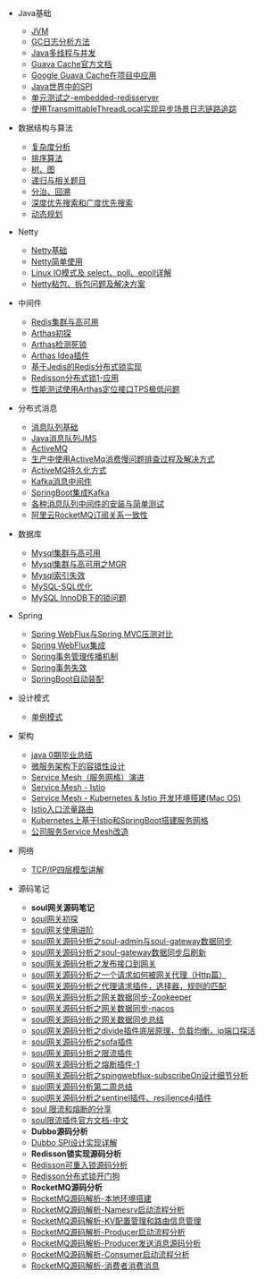 * Java基础
  * [JVM](blog/java_base/jvm/jvm.md)
  * [GC日志分析方法](blog/java_base/jvm/gc_test.md)
  * [Java多线程与并发](blog/java_base/java_thread/java_thread_1.md)
  * [Guava Cache官方文档](blog/java_base/tools/guava-cache-official-doc.md)
  * [Google Guava Cache在项目中应用](blog/java_base/tools/guava-cache.md)
  * [Java世界中的SPI](blog/java_base/spi.md)
  * [单元测试之-embedded-redisserver](blog/java_base/unit-test/embedded-redisserver.md)
  * [使用TransmittableThreadLocal实现异步场景日志链路追踪](blog/java_base/java_thread/trace-log-mdc.md)
  
* 数据结构与算法
  * [复杂度分析](blog/algorithm/time-space-fuzadu.md)
  * [排序算法](blog/algorithm/sort.md)
  * [树、图](blog/algorithm/tree.md)
  * [递归与相关题目](blog/algorithm/digui.md)
  * [分治、回溯](blog/algorithm/fenzhi-huisu.md)
  * [深度优先搜索和广度优先搜索](blog/algorithm/dfs-bfs.md)
  * [动态规划](blog/algorithm/dp.md)

* Netty
  * [Netty基础](blog/Netty/netty_base.md)
  * [Netty简单使用](blog/Netty/netty_use_1.md)
  * [Linux IO模式及 select、poll、epoll详解](blog/Netty/select-poll-epoll.md.md)
  * [Netty粘包、拆包问题及解决方案](blog/Netty/encode-decode.md)

* 中间件
  * [Redis集群与高可用](blog/Middleware/redis/redis_1.md)
  * [Arthas初探](blog/Middleware/arthas/startup.md)
  * [Arthas检测死锁](blog/Middleware/arthas/thread.md)
  * [Arthas Idea插件](blog/Middleware/arthas/arthas-idea-plugin.md)
  * [基于Jedis的Redis分布式锁实现](blog/java_base/tools/redislock.md)
  * [Redisson分布式锁1-应用](blog/java_base/tools/redisson-lock.md)
  * [性能测试使用Arthas定位接口TPS极低问题](blog/Middleware/arthas/product-use.md)
* 分布式消息
  * [消息队列基础](blog/Middleware/mq/mq_1.md)
  * [Java消息队列JMS](blog/Middleware/mq/JMS_1.md)
  * [ActiveMQ](blog/Middleware/mq/activemq_1.md)
  * [生产中使用ActiveMq消费慢问题排查过程及解决方式](blog/Middleware/mq/activemq-problem-1.md)
  * [ActiveMQ持久化方式](blog/Middleware/mq/activemq-chijiuhua.md)
  * [Kafka消息中间件](blog/Middleware/kafka/kafka_1.md)
  * [SpringBoot集成Kafka](blog/Middleware/kafka/kafka_2.md)
  * [各种消息队列中间件的安装与简单测试](blog/Middleware/mq/other_mq_test.md)
  * [阿里云RocketMQ订阅关系一致性](blog/Middleware/mq/rocketmq-product-err.md)

* 数据库
  * [Mysql集群与高可用](blog/database/mysql/mysql_1.md)
  * [Mysql集群与高可用之MGR](blog/database/mysql/mysql_2.md)
  * [Mysql索引失效](blog/database/mysql/mysql_3.md)
  * [MySQL-SQL优化](blog/database/mysql/mysql-good.md)
  * [MySQL InnoDB下的锁问题](blog/database/mysql/innodb-lock.md)

* Spring
  * [Spring WebFlux与Spring MVC压测对比](blog/spring/springwebflux.md)
  * [Spring WebFlux集成](blog/spring/springwebflux-1.md)
  * [Spring事务管理传播机制](blog/database/mysql/spring-transaction-spread.md)
  * [Spring事务失效](blog/spring/spring-tx-shixiao.md)
  * [SpringBoot自动装配](blog/spring/springboot-autoconfig.md)

* 设计模式
  * [单例模式](blog/design_pattern/singleton.md)

* 架构
  * [java 0期毕业总结](blog/structure/study-summary.md)
  * [微服务架构下的容错性设计](blog/structure/microservice/micro-service-design-1.md)
  * [Service Mesh（服务网格）演进](blog/structure/servicemesh/servicemesh-first.md)
  * [Service Mesh - Istio](blog/structure/servicemesh/servicemesh-three.md)
  * [Service Mesh - Kubernetes & Istio 开发环境搭建(Mac OS)](blog/structure/servicemesh/servicemesh-two.md)
  * [Istio入口流量路由](blog/structure/servicemesh/istio-gateway-rate.md)
  * [Kubernetes上基于Istio和SpringBoot搭建服务网格](blog/structure/servicemesh/istio-springboot.md)
  * [公司服务Service Mesh改造](blog/structure/servicemesh/servicemesh-gaizao.md)

* 网络
  * [TCP/IP四层模型讲解](blog/network/tcp-ip-model.md)

* 源码笔记
  * **soul网关源码笔记**
  * [soul网关初探](blog/sourcecode/soul/soul_1.md)
  * [soul网关使用进阶](blog/sourcecode/soul/soul_2.md)
  * [soul网关源码分析之soul-admin与soul-gateway数据同步](blog/sourcecode/soul/soul_3.md)
  * [soul网关源码分析之soul-gateway数据同步后刷新](blog/sourcecode/soul/soul_4.md)
  * [soul网关源码分析之发布接口到网关](blog/sourcecode/soul/soul_5.md)
  * [soul网关源码分析之一个请求如何被网关代理（Http篇）](blog/sourcecode/soul/soul_6.md)
  * [soul网关源码分析之代理请求插件，选择器，规则的匹配](blog/sourcecode/soul/soul_7.md)
  * [soul网关源码分析之网关数据同步-Zookeeper](blog/sourcecode/soul/soul_8.md)
  * [soul网关源码分析之网关数据同步-nacos](blog/sourcecode/soul/soul_9.md)
  * [soul网关源码分析之网关数据同步总结](blog/sourcecode/soul/soul_10.md)
  * [soul网关源码分析之divide插件底层原理，负载均衡，ip端口探活](blog/sourcecode/soul/soul_11.md)
  * [soul网关源码分析之sofa插件](blog/sourcecode/soul/soul_12.md)
  * [soul网关源码分析之限流插件](blog/sourcecode/soul/soul_13.md)
  * [soul网关源码分析之熔断插件-1](blog/sourcecode/soul/soul_14.md)
  * [soul网关源码分析之spingwebflux-subscribeOn设计细节分析](blog/sourcecode/soul/soul_15.md)
  * [suol网关源码分析第二周总结](blog/sourcecode/soul/soul_16.md)
  * [suol网关源码分析之sentinel插件、resilience4j插件](blog/sourcecode/soul/soul_17.md)
  * [soul 限流和熔断的分享](blog/sourcecode/soul/soul_19.md)
  * [soul限流插件官方文档-中文](blog/sourcecode/soul/soul-ratelimiter-doc-ch.md.md)
  * **Dubbo源码分析**
  * [Dubbo SPI设计实现详解](blog/sourcecode/dubbo/dubbo-spi.md)
  * **Redisson锁实现源码分析**
  * [Redisson可重入锁源码分析](blog/sourcecode/redisson/redisson-lock-1.md)
  * [Redisson分布式锁开门狗](blog/sourcecode/redisson/redisson-lock-dog.md)
  * **RocketMQ源码分析**
  * [RocketMQ源码解析-本地环境搭建](blog/sourcecode/rocketmq/rocketmq-1.md)
  * [RocketMQ源码解析-Namesrv启动流程分析](blog/sourcecode/rocketmq/rocketmq-3.md)
  * [RocketMQ源码解析-KV配置管理和路由信息管理](blog/sourcecode/rocketmq/rocketmq-2.md)
  * [RocketMQ源码解析-Producer启动流程分析](blog/sourcecode/rocketmq/rocketmq-4.md)
  * [RocketMQ源码解析-Producer发送消息源码分析](blog/sourcecode/rocketmq/rocketmq-5.md)
  * [RocketMQ源码解析-Consumer启动流程分析](blog/sourcecode/rocketmq/rocketmq-6.md)
  * [RocketMQ源码解析-消费者消费消息](blog/sourcecode/rocketmq/rocketmq-7.md)
